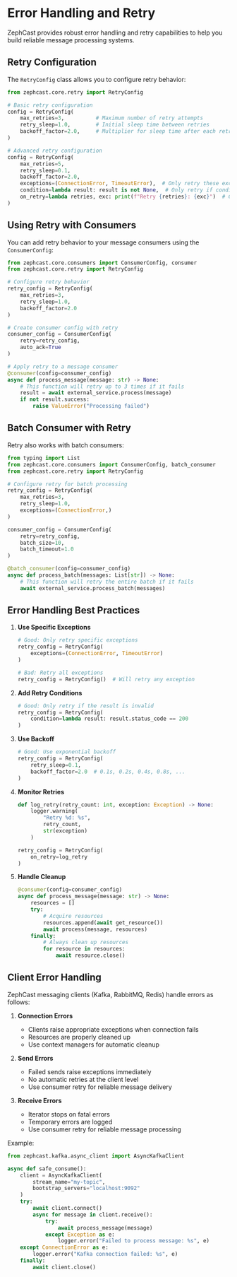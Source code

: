# Error Handling and Retry

ZephCast provides robust error handling and retry capabilities to help you build reliable message processing systems.

## Retry Configuration

The `RetryConfig` class allows you to configure retry behavior:

```python
from zephcast.core.retry import RetryConfig

# Basic retry configuration
config = RetryConfig(
    max_retries=3,          # Maximum number of retry attempts
    retry_sleep=1.0,        # Initial sleep time between retries
    backoff_factor=2.0,     # Multiplier for sleep time after each retry
)

# Advanced retry configuration
config = RetryConfig(
    max_retries=5,
    retry_sleep=0.1,
    backoff_factor=2.0,
    exceptions=(ConnectionError, TimeoutError),  # Only retry these exceptions
    condition=lambda result: result is not None,  # Only retry if condition is False
    on_retry=lambda retries, exc: print(f"Retry {retries}: {exc}")  # Callback on each retry
)
```

## Using Retry with Consumers

You can add retry behavior to your message consumers using the `ConsumerConfig`:

```python
from zephcast.core.consumers import ConsumerConfig, consumer
from zephcast.core.retry import RetryConfig

# Configure retry behavior
retry_config = RetryConfig(
    max_retries=3,
    retry_sleep=1.0,
    backoff_factor=2.0
)

# Create consumer config with retry
consumer_config = ConsumerConfig(
    retry=retry_config,
    auto_ack=True
)

# Apply retry to a message consumer
@consumer(config=consumer_config)
async def process_message(message: str) -> None:
    # This function will retry up to 3 times if it fails
    result = await external_service.process(message)
    if not result.success:
        raise ValueError("Processing failed")
```

## Batch Consumer with Retry

Retry also works with batch consumers:

```python
from typing import List
from zephcast.core.consumers import ConsumerConfig, batch_consumer
from zephcast.core.retry import RetryConfig

# Configure retry for batch processing
retry_config = RetryConfig(
    max_retries=3,
    retry_sleep=1.0,
    exceptions=(ConnectionError,)
)

consumer_config = ConsumerConfig(
    retry=retry_config,
    batch_size=10,
    batch_timeout=1.0
)

@batch_consumer(config=consumer_config)
async def process_batch(messages: List[str]) -> None:
    # This function will retry the entire batch if it fails
    await external_service.process_batch(messages)
```

## Error Handling Best Practices

1. **Use Specific Exceptions**
   ```python
   # Good: Only retry specific exceptions
   retry_config = RetryConfig(
       exceptions=(ConnectionError, TimeoutError)
   )

   # Bad: Retry all exceptions
   retry_config = RetryConfig()  # Will retry any exception
   ```

2. **Add Retry Conditions**
   ```python
   # Good: Only retry if the result is invalid
   retry_config = RetryConfig(
       condition=lambda result: result.status_code == 200
   )
   ```

3. **Use Backoff**
   ```python
   # Good: Use exponential backoff
   retry_config = RetryConfig(
       retry_sleep=0.1,
       backoff_factor=2.0  # 0.1s, 0.2s, 0.4s, 0.8s, ...
   )
   ```

4. **Monitor Retries**
   ```python
   def log_retry(retry_count: int, exception: Exception) -> None:
       logger.warning(
           "Retry %d: %s",
           retry_count,
           str(exception)
       )

   retry_config = RetryConfig(
       on_retry=log_retry
   )
   ```

5. **Handle Cleanup**
   ```python
   @consumer(config=consumer_config)
   async def process_message(message: str) -> None:
       resources = []
       try:
           # Acquire resources
           resources.append(await get_resource())
           await process(message, resources)
       finally:
           # Always clean up resources
           for resource in resources:
               await resource.close()
   ```

## Client Error Handling

ZephCast messaging clients (Kafka, RabbitMQ, Redis) handle errors as follows:

1. **Connection Errors**
   - Clients raise appropriate exceptions when connection fails
   - Resources are properly cleaned up
   - Use context managers for automatic cleanup

2. **Send Errors**
   - Failed sends raise exceptions immediately
   - No automatic retries at the client level
   - Use consumer retry for reliable message delivery

3. **Receive Errors**
   - Iterator stops on fatal errors
   - Temporary errors are logged
   - Use consumer retry for reliable message processing

Example:

```python
from zephcast.kafka.async_client import AsyncKafkaClient

async def safe_consume():
    client = AsyncKafkaClient(
        stream_name="my-topic",
        bootstrap_servers="localhost:9092"
    )
    try:
        await client.connect()
        async for message in client.receive():
            try:
                await process_message(message)
            except Exception as e:
                logger.error("Failed to process message: %s", e)
    except ConnectionError as e:
        logger.error("Kafka connection failed: %s", e)
    finally:
        await client.close()
```
